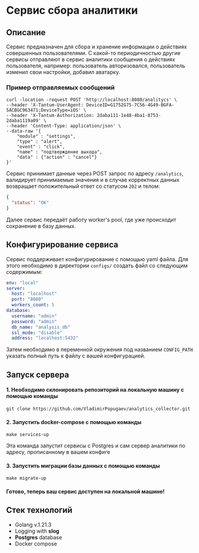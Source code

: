 # Сервис сбора аналитики

## Описание

Сервис предназначен для сбора и хранение информации о действиях совершенных
пользователями. С какой-то периодичностью другие сервисы отправляют в сервис
аналитики сообщения о действиях пользователя, например: пользователь
авторизовался, пользователь изменил свои настройки, добавил аватарку.

### Пример отправляемых сообщений

```curl
curl -location -request POST 'http://localhost:8080/analitycs' \
--header 'X-Tantum-UserAgent: DeviceID=G1752G75-7C56-4G49-BGFA-5ACBGC963471;DeviceType=iOS' \
--header 'X-Tantum-Authorization: 2daba111-1e48-4ba1-8753-2daba1119a09' \
--header 'Content-Type: application/json' \
--data-raw '{
    "module" : "settings",
    "type" : "alert",
    "event" : "click",
    "name" : "подтверждение выхода",
    "data" : {"action" : "cancel"}
}'
```

Сервис принимает данные через POST запрос по адресу ```/analytics```, валидирует 
принимаемые значения и в случае корректных данных возвращает положительный ответ
со статусом ```202``` и телом:

```json
{
  "status": "OK"
}
```

Далее сервис передаёт работу worker's pool, где уже происходит сохранение в базу данных.

## Конфигурирование сервиса

Сервис поддерживает конфигурирование с помощью yaml файла. Для этого необходимо в
директории ```configs/``` создать файл со следующим содержимым:

```yaml
env: "local"
server:
  host: "localhost"
  port: "8080"
  workers_count: 5
database:
  username: "admin"
  password: "admin"
  db_name: "analysis_db"
  ssl_mode: "disable"
  address: "localhost:5432"
```

Затем необходимо в переменной окружения под названием ```CONFIG_PATH``` указать
полный путь к файлу с вашей конфигурацией.

## Запуск сервера

#### 1. Необходимо склонировать репозиторий на локальную машину с помощью команды
```
git clone https://github.com/VladimirPopugaev/analytics_collector.git
```

#### 2. Запустить docker-compose с помощью команды

```
make services-up
```
Эта команда запустит сервисы с Postgres и сам сервер аналитики по адресу, 
прописанному в вашем конфиге

#### 3. Запустить миграции базы данных с помощью команды

```
make migrate-up
```

#### Готово, теперь ваш сервис доступен на локальной машине!

## Стек технологий
- Golang v.1.21.3
- Logging with __slog__
- __Postgres__ database
- Docker compose

